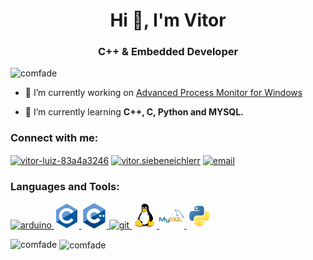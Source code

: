 <h1 align="center">Hi 👋, I'm Vitor</h1>
<h3 align="center">C++ & Embedded Developer</h3>

<p align="left"> <img src="https://komarev.com/ghpvc/?username=comfade&label=Profile%20views&color=0e75b6&style=flat" alt="comfade" /> </p>

- 🔭 I’m currently working on [Advanced Process Monitor for Windows](https://github.com/cOmFaDe/advanced-process-monitor-for-windows)

- 🌱 I’m currently learning **C++, C, Python and MYSQL.**

<h3 align="left">Connect with me:</h3>
<p align="left">
<a href="https://linkedin.com/in/vitor-luiz-83a4a3246" target="blank"><img align="center" src="https://raw.githubusercontent.com/rahuldkjain/github-profile-readme-generator/master/src/images/icons/Social/linked-in-alt.svg" alt="vitor-luiz-83a4a3246" height="30" width="40" /></a>
<a href="https://instagram.com/vitor.siebeneichlerr" target="blank"><img align="center" src="https://raw.githubusercontent.com/rahuldkjain/github-profile-readme-generator/master/src/images/icons/Social/instagram.svg" alt="vitor.siebeneichlerr" height="30" width="40" /></a>
  <a href="mailto: vitor.ll@aluno.ifsc.edu.br" target="_blank"><img align="center" src="https://img.shields.io/static/v1?message=Gmail&logo=gmail&label=&color=D14836&logoColor=white&labelColor=&style=for-the-badge" alt="email" height="30" width="40" /></a>
</p>

<h3 align="left">Languages and Tools:</h3>
<p align="left"> <a href="https://www.arduino.cc/" target="_blank" rel="noreferrer"> <img src="https://cdn.worldvectorlogo.com/logos/arduino-1.svg" alt="arduino" width="40" height="40"/> </a> <a href="https://www.cprogramming.com/" target="_blank" rel="noreferrer"> <img src="https://raw.githubusercontent.com/devicons/devicon/master/icons/c/c-original.svg" alt="c" width="40" height="40"/> </a> <a href="https://www.w3schools.com/cpp/" target="_blank" rel="noreferrer"> <img src="https://raw.githubusercontent.com/devicons/devicon/master/icons/cplusplus/cplusplus-original.svg" alt="cplusplus" width="40" height="40"/> </a> <a href="https://git-scm.com/" target="_blank" rel="noreferrer"> <img src="https://www.vectorlogo.zone/logos/git-scm/git-scm-icon.svg" alt="git" width="40" height="40"/> </a> <a href="https://www.linux.org/" target="_blank" rel="noreferrer"> <img src="https://raw.githubusercontent.com/devicons/devicon/master/icons/linux/linux-original.svg" alt="linux" width="40" height="40"/> </a> <a href="https://www.mysql.com/" target="_blank" rel="noreferrer"> <img src="https://raw.githubusercontent.com/devicons/devicon/master/icons/mysql/mysql-original-wordmark.svg" alt="mysql" width="40" height="40"/> </a> <a href="https://www.python.org" target="_blank" rel="noreferrer"> <img src="https://raw.githubusercontent.com/devicons/devicon/master/icons/python/python-original.svg" alt="python" width="40" height="40"/> </a> </p>

<p><img align="left" src="https://github-readme-stats.vercel.app/api/top-langs?username=comfade&show_icons=true&locale=en&layout=compact" alt="comfade" /></p>

<p>&nbsp;<img align="center" src="https://github-readme-stats.vercel.app/api?username=comfade&show_icons=true&locale=en" alt="comfade" /></p>


